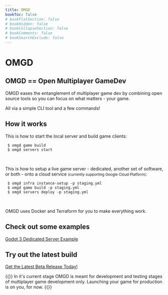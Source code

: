 ```yaml
---
title: OMGD
bookToc: false
# bookFlatSection: false
# bookHidden: false
# bookCollapseSection: false
# bookComments: false
# bookSearchExclude: false
---
```

# OMGD

## OMGD == Open Multiplayer GameDev

OMGD eases the entanglement of multiplayer game dev by combining open source tools so you can focus on what matters - your game.

All via a simple CLI tool and a few commands!
 
## How it works

This is how to start the local server and build game clients:

```tpl
 $ omgd game build
 $ omgd servers start
```
<br />

This is how to setup a live game server - dedicated, another set of software, or both - onto a cloud service <small>(currently supporting Google Cloud Platform)</small>:

```tpl
 $ omgd infra instance-setup -p staging.yml
 $ omgd game build -p staging.yml
 $ omgd servers deploy -p staging.yml
```
<br />

OMGD uses Docker and Terraform for you to make everything work.

## Check out some examples

[Godot 3 Dedicated Server Example](https://github.com/newnoiseworks/omgd-godot3-dedicated-example)

## Try out the latest build

[Get the Latest Beta Release Today!](https://github.com/newnoiseworks/omgd/releases)

{{<hint warning>}}
In it's current stage OMGD is meant for development and testing stages of multiplayer game development only. Launching your game for production is on you, for now.
{{</hint>}}
